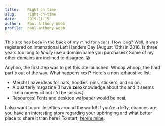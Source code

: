 ```yaml
---
title:    Right on time
slug:     right-on-time
date:     2019-11-15
author:   Paul Anthony Webb
profile:  paul-anthony-webb
---
```


This site has been in the back of my mind for years. How long? Well, it was registered on International Left Handers Day (August 13th) in 2016. Is three years too long to _finally_ use a domain name you purchased? Some of my other domains are inclined to disagree. 😰

Anyhoo, the first step was to get this site launched. Whoop whoop, the hard part's out of the way. What happens next? Here's a non-exhaustive list:

- Merch! I have ideas for hats, hoodies, pins, stickers, and so on.
- A quarterly magazine (I have **zero** knowledge about this and it seems like a money pit but it'd be so _cool_).
- Resources! Fonts and desktop wallpaper would be neat.

I also want to profile lefties around the world! If you're a lefty, chances are you have an interesting story regarding your upbringing and what better place to share it than here? To start, [here's mine](/profiles/paul-anthony-webb).
